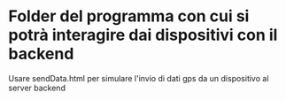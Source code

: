 # Folder del programma con cui si potrà interagire dai dispositivi con il backend

Usare sendData.html per simulare l'invio di dati gps da un dispositivo al server backend